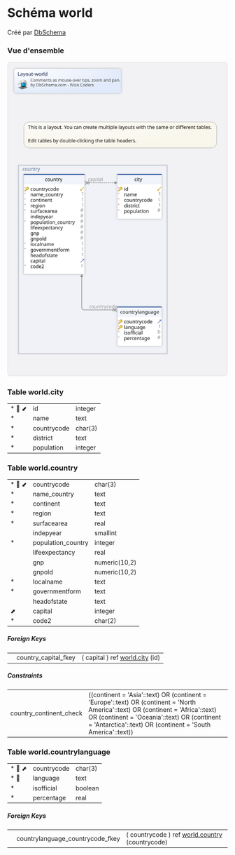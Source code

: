 # Schéma world

Créé par [DbSchema](https://dbschema.com)


### Vue d'ensemble

![img](../images/layout_world.svg)



### Table world.city 
| | | |
|---|---|---|
| * &#128273;  &#11019; | id| integer  |
| * | name| text  |
| * | countrycode| char(3)  |
| * | district| text  |
| * | population| integer  |




### Table world.country 
| | | |
|---|---|---|
| * &#128273;  &#11019; | countrycode| char(3)  |
| * | name\_country| text  |
| * | continent| text  |
| * | region| text  |
| * | surfacearea| real  |
|  | indepyear| smallint  |
| * | population\_country| integer  |
|  | lifeexpectancy| real  |
|  | gnp| numeric(10,2)  |
|  | gnpold| numeric(10,2)  |
| * | localname| text  |
| * | governmentform| text  |
|  | headofstate| text  |
| &#11016; | capital| integer  |
| * | code2| char(2)  |


##### Foreign Keys
| | | |
|---|---|---|
|  | country_capital_fkey | ( capital ) ref [world.city](#city) (id) |


##### Constraints
| | |
|---|---|
| country_continent_check | ((continent = 'Asia'::text) OR (continent = 'Europe'::text) OR (continent = 'North America'::text) OR (continent = 'Africa'::text) OR (continent = 'Oceania'::text) OR (continent = 'Antarctica'::text) OR (continent = 'South America'::text)) |




### Table world.countrylanguage 
| | | |
|---|---|---|
| * &#128273;  &#11016; | countrycode| char(3)  |
| * &#128273;  | language| text  |
| * | isofficial| boolean  |
| * | percentage| real  |


##### Foreign Keys
| | | |
|---|---|---|
|  | countrylanguage_countrycode_fkey | ( countrycode ) ref [world.country](#country) (countrycode) |





